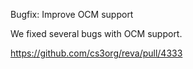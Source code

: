 Bugfix: Improve OCM support

We fixed several bugs with OCM support.

https://github.com/cs3org/reva/pull/4333
